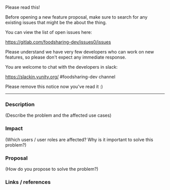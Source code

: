 Please read this!

Before opening a new feature proposal, make sure to search for any existing issues that might be the about the thing.

You can view the list of open issues here:

https://gitlab.com/foodsharing-dev/issues0/issues

Please understand we have very few developers who can work on new features, so please don't expect any immediate response.

You are welcome to chat with the developers in slack:

https://slackin.yunity.org/ #foodsharing-dev channel

Please remove this notice now you've read it :)

------

### Description

(Describe the problem and the affected use cases)

### Impact

(Which users / user roles are affected? Why is it important to solve this problem?)

### Proposal

(How do you propose to solve the problem?)

### Links / references

